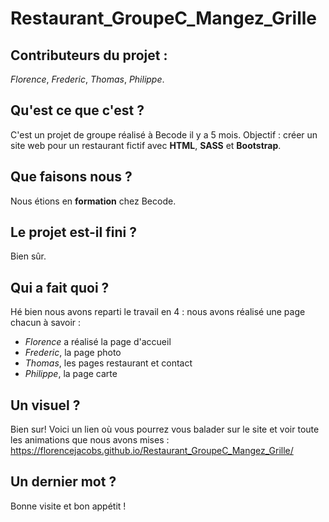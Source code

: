 # Restaurant_GroupeC_Mangez_Grille

## Contributeurs du projet :

_Florence_, _Frederic_, _Thomas_, _Philippe_.

## Qu'est ce que c'est ?

C'est un projet de groupe réalisé à Becode il y a 5 mois. Objectif : créer un site web pour un restaurant fictif avec **HTML**, **SASS** et **Bootstrap**.

## Que faisons nous ?

Nous étions en **formation** chez Becode.

## Le projet est-il fini ?

Bien sûr.

## Qui a fait quoi ?

Hé bien nous avons reparti le travail en 4 : nous avons réalisé une page chacun à savoir :

- _Florence_ a réalisé la page d'accueil
- _Frederic_, la page photo
- _Thomas_, les pages restaurant et contact
- _Philippe_, la page carte

## Un visuel ?

Bien sur! Voici un lien où vous pourrez vous balader sur le site et voir toute les animations que nous avons mises : https://florencejacobs.github.io/Restaurant_GroupeC_Mangez_Grille/

## Un dernier mot ?

Bonne visite et bon appétit !
